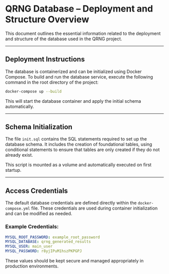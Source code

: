 # QRNG Database – Deployment and Structure Overview

This document outlines the essential information related to the deployment and structure of the database used in the QRNG project.

---

## Deployment Instructions

The database is containerized and can be initialized using Docker Compose. To build and run the database service, execute the following command in the root directory of the project:

```bash
docker-compose up --build
```

This will start the database container and apply the initial schema automatically.

---

## Schema Initialization

The file `init.sql` contains the SQL statements required to set up the database schema. It includes the creation of foundational tables, using conditional statements to ensure that tables are only created if they do not already exist.

This script is mounted as a volume and automatically executed on first startup.

---

## Access Credentials

The default database credentials are defined directly within the `docker-compose.yml` file. These credentials are used during container initialization and can be modified as needed.

### Example Credentials:
```yaml
MYSQL_ROOT_PASSWORD: example_root_password
MYSQL_DATABASE: qrng_generated_results
MYSQL_USER: main_user
MYSQL_PASSWORD: r8yjIPuM1hszPKPGPJ
```

These values should be kept secure and managed appropriately in production environments.
